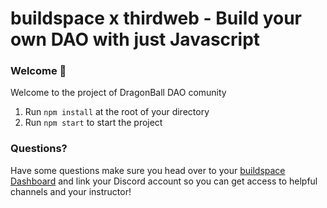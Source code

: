 # buildspace x thirdweb - Build your own DAO with just Javascript

### **Welcome 👋**
Welcome to the project of DragonBall DAO comunity 

1. Run `npm install` at the root of your directory
2. Run `npm start` to start the project


### **Questions?**
Have some questions make sure you head over to your [buildspace Dashboard](https://app.buildspace.so/projects/COb520aae3-7925-42f4-a5e7-eaf718933766) and link your Discord account so you can get access to helpful channels and your instructor!
